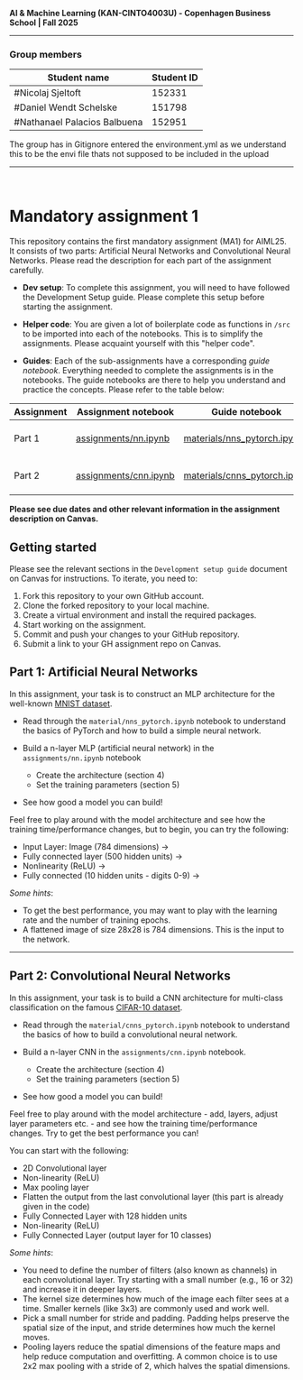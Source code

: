 **AI & Machine Learning (KAN-CINTO4003U) - Copenhagen Business School | Fall 2025**

***

### Group members
| Student name | Student ID |
| --- | --- |
| #Nicolaj Sjeltoft | 152331 |
| #Daniel Wendt Schelske | 151798 |
| #Nathanael Palacios Balbuena | 152951 |

The group has in Gitignore entered the environment.yml as we understand this to be the envi file thats not supposed to be included in the upload

***

<br>

# Mandatory assignment 1

This repository contains the first mandatory assignment (MA1) for AIML25. It consists of two parts: Artificial Neural Networks and Convolutional Neural Networks. Please read the description for each part of the assignment carefully. 

* **Dev setup**: To complete this assignment, you will need to have followed the Development Setup guide. Please complete this setup before starting the assignment.

* **Helper code**: You are given a lot of boilerplate code as functions in `/src` to be imported into each of the notebooks. This is to simplify the assignments. Please acquaint yourself with this "helper code".

* **Guides**: Each of the sub-assignments have a corresponding *guide notebook*. Everything needed to complete the assignments is in the notebooks. The guide notebooks are there to help you understand and practice the concepts. Please refer to the table below:

| Assignment | Assignment notebook | Guide notebook | Description |
| --- | --- | --- | --- |
| Part 1 | [assignments/nn.ipynb](assignments/nn.ipynb) | [materials/nns_pytorch.ipynb](materials/nns_pytorch.ipynb) | Artificial Neural Networks |
| Part 2 | [assignments/cnn.ipynb](assignments/cnn.ipynb) | [materials/cnns_pytorch.ipynb](materials/cnns_pytorch.ipynb) | Convolutional Neural Networks |

**Please see due dates and other relevant information in the assignment description on Canvas.**

## Getting started
Please see the relevant sections in the `Development setup guide` document on Canvas for instructions. To iterate, you need to:

1. Fork this repository to your own GitHub account.
2. Clone the forked repository to your local machine.
3. Create a virtual environment and install the required packages.
4. Start working on the assignment.
5. Commit and push your changes to your GitHub repository.
6. Submit a link to your GH assignment repo on Canvas.

## Part 1: Artificial Neural Networks
In this assignment, your task is to construct an MLP architecture for the well-known [MNIST dataset](https://www.kaggle.com/datasets/hojjatk/mnist-dataset).

* Read through the `material/nns_pytorch.ipynb` notebook to understand the basics of PyTorch and how to build a simple neural network.
* Build a n-layer MLP (artificial neural network) in the `assignments/nn.ipynb` notebook

    * Create the architecture (section 4)
    * Set the training parameters (section 5)
    
* See how good a model you can build!

Feel free to play around with the model architecture and see how the training time/performance changes, but to begin, you can try the following:

* Input Layer: Image (784 dimensions) ->  
* Fully connected layer (500 hidden units) -> 
* Nonlinearity (ReLU) ->  
* Fully connected (10 hidden units - digits 0-9) -> 

*Some hints*:
- To get the best performance, you may want to play with the learning rate and the number of training epochs.
- A flattened image of size 28x28 is 784 dimensions. This is the input to the network.

***

## Part 2: Convolutional Neural Networks
In this assignment, your task is to build a CNN architecture for multi-class classification on the famous [CIFAR-10 dataset](https://www.cs.toronto.edu/~kriz/cifar.html). 

* Read through the `material/cnns_pytorch.ipynb` notebook to understand the basics of how to build a convolutional neural network.
* Build a n-layer CNN in the `assignments/cnn.ipynb` notebook.

    * Create the architecture (section 4)
    * Set the training parameters (section 5)

* See how good a model you can build!

Feel free to play around with the model architecture - add, layers, adjust layer parameters etc. - and see how the training time/performance changes. Try to get the best performance you can!

You can start with the following:

* 2D Convolutional layer
* Non-linearity (ReLU)
* Max pooling layer
* Flatten the output from the last convolutional layer (this part is already given in the code)
* Fully Connected Layer with 128 hidden units
* Non-linearity (ReLU)
* Fully Connected Layer (output layer for 10 classes)

*Some hints*:
- You need to define the number of filters (also known as channels) in each convolutional layer. Try starting with a small number (e.g., 16 or 32) and increase it in deeper layers.
- The kernel size determines how much of the image each filter sees at a time. Smaller kernels (like 3x3) are commonly used and work well.
- Pick a small number for stride and padding. Padding helps preserve the spatial size of the input, and stride determines how much the kernel moves.
- Pooling layers reduce the spatial dimensions of the feature maps and help reduce computation and overfitting. A common choice is to use 2x2 max pooling with a stride of 2, which halves the spatial dimensions.
<br>
<br>
